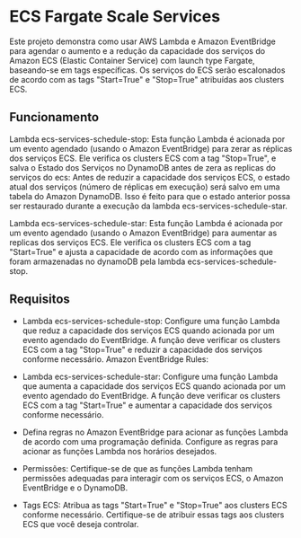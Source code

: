 # ECS Fargate Scale Services
Este projeto demonstra como usar AWS Lambda e Amazon EventBridge para agendar o aumento e a redução da capacidade dos serviços do Amazon ECS (Elastic Container Service) com launch type Fargate, baseando-se em tags específicas. Os serviços do ECS serão escalonados de acordo com as tags "Start=True" e "Stop=True" atribuídas aos clusters ECS.

## Funcionamento

Lambda ecs-services-schedule-stop:
Esta função Lambda é acionada por um evento agendado (usando o Amazon EventBridge) para zerar as réplicas dos serviços ECS. Ele verifica os clusters ECS com a tag "Stop=True", e salva o Estado dos Serviços no DynamoDB antes de zera as replicas do serviços do ecs:
Antes de reduzir a capacidade dos serviços ECS, o estado atual dos serviços (número de réplicas em execução) será salvo em uma tabela do Amazon DynamoDB. Isso é feito para que o estado anterior possa ser restaurado durante a execução da lambda ecs-services-schedule-star.

Lambda ecs-services-schedule-star:
Esta função Lambda é acionada por um evento agendado (usando o Amazon EventBridge) para aumentar as replicas dos serviços ECS. Ele verifica os clusters ECS com a tag "Start=True" e ajusta a capacidade de acordo com as informações que foram armazenadas no dynamoDB pela lambda ecs-services-schedule-stop.

## Requisitos

- Lambda ecs-services-schedule-stop:
Configure uma função Lambda que reduz a capacidade dos serviços ECS quando acionada por um evento agendado do EventBridge.
A função deve verificar os clusters ECS com a tag "Stop=True" e reduzir a capacidade dos serviços conforme necessário.
Amazon EventBridge Rules:

- Lambda ecs-services-schedule-star:
Configure uma função Lambda que aumenta a capacidade dos serviços ECS quando acionada por um evento agendado do EventBridge.
A função deve verificar os clusters ECS com a tag "Start=True" e aumentar a capacidade dos serviços conforme necessário.

- Defina regras no Amazon EventBridge para acionar as funções Lambda de acordo com uma programação definida. Configure as regras para acionar as funções Lambda nos horários desejados.

- Permissões:
Certifique-se de que as funções Lambda tenham permissões adequadas para interagir com os serviços ECS, o Amazon EventBridge e o DynamoDB.

- Tags ECS:
Atribua as tags "Start=True" e "Stop=True" aos clusters ECS conforme necessário. Certifique-se de atribuir essas tags aos clusters ECS que você deseja controlar.

